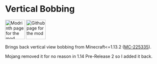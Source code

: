 # Vertical Bobbing
<a href="https://modrinth.com/mod/vertical-bobbing"><img alt="Modrinth page for the mod" height="64" src="https://cdn.jsdelivr.net/npm/@intergrav/devins-badges@3.1.2/assets/cozy/available/modrinth_vector.svg"></a>
<a href="https://github.com/0x000006/vertical-bobbing"><img alt="Github page for the mod" height="64" src="https://cdn.jsdelivr.net/npm/@intergrav/devins-badges@3.1.2/assets/cozy/available/github_vector.svg"></a>

Brings back vertical view bobbing from Minecraft&lt;=1.13.2 ([MC-225335](https://bugs.mojang.com/browse/MC-225335)).

Mojang removed it for no reason in 1.14 Pre-Release 2 so I added it back.